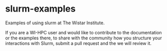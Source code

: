 # slurm-examples

Examples of using slurm at The Wistar Institute.

 If you are a WI-HPC user and would like to contribute to the documentation or the examples there, to share with the community how you structure your interactions with Slurm, submit a pull request and the we will review it.

